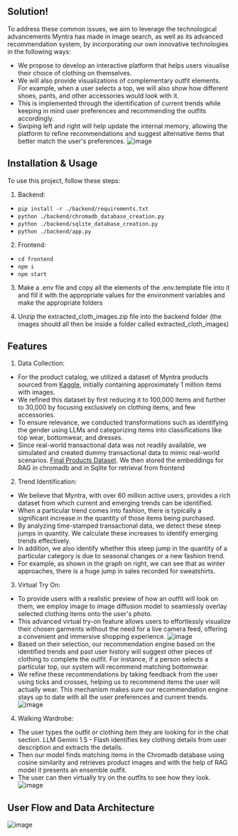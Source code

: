 ## Solution!

To address these common issues, we aim to leverage the technological advancements Myntra has made in image search, as well as its advanced recommendation system, by incorporating our own innovative technologies in the following ways:

- We propose to develop an interactive platform that helps users visualise their choice of clothing on themselves.
- We will also provide visualizations of complementary outfit elements. For example, when a user selects a top, we will also show how different shoes, pants, and other accessories would look with it.
- This is implemented through the identification of current trends while keeping in mind user preferences and recommending the outfits accordingly.
- Swiping left and right will help update the internal memory, allowing the platform to refine recommendations and suggest alternative items that better match the user's preferences.
![image](https://github.com/heykaran77/AR-Myntra-CoDivas/blob/main/Application%20screenshots/Catalog%20Image.png)

## Installation & Usage

To use this project, follow these steps:

1. Backend:
- ```pip install -r ./backend/requirements.txt```
- ```python ./backend/chromadb_database_creation.py```
- ```python ./backend/sqlite_database_creation.py```
- ```python ./backend/app.py```

2. Frontend: 
- ```cd frontend```
- ```npm i```
- ```npm start```

3. Make a .env file and copy all the elements of the .env.template file into it and fill it with the appropriate values for the environment variables and make the appropriate folders

4. Unzip the extracted_cloth_images.zip file into the backend folder (the images should all then be inside a folder called extracted_cloth_images)

## Features

1. Data Collection:
- For the product catalog, we utilized a dataset of Myntra products sourced from [Kaggle](https://www.kaggle.com/datasets/ronakbokaria/myntra-products-dataset), initially containing approximately 1 million items with images.
- We refined this dataset by first reducing it to 100,000 items and further to 30,000 by focusing exclusively on clothing items, and few accessories. 
- To ensure relevance, we conducted transformations such as identifying the gender using LLMs and categorizing items into classifications like top wear, bottomwear, and dresses.
- Since real-world transactional data was not readily available, we simulated and created dummy transactional data to mimic real-world scenarios. [Final Products Dataset](https://github.com/heykaran77/AR-Myntra-CoDivas/blob/main/python/products_final_data.csv). We then stored the embeddings for RAG in chromadb and in Sqlite for retrieval from frontend

2. Trend Identification:
- We believe that Myntra, with over 60 million active users, provides a rich dataset from which current and emerging trends can be identified.
- When a particular trend comes into fashion, there is typically a significant increase in the quantity of those items being purchased. 
- By analyzing time-stamped transactional data, we detect these steep jumps in quantity. We calculate these increases to identify emerging trends effectively.
- In addition, we also identify whether this steep jump in the quantity of a particular category is due to seasonal changes or a new fashion trend.
- For example, as shown in the graph on right, we can see that as winter approaches, there is a huge jump in sales recorded for sweatshirts.

3. Virtual Try On:
- To provide users with a realistic preview of how an outfit will look on them, we employ image to image diffusion model to seamlessly overlay selected clothing items onto the user's photo. 
- This advanced virtual try-on feature allows users to effortlessly visualize their chosen garments without the need for a live camera feed, offering a convenient and immersive shopping experience.
![image](https://github.com/heykaran77/AR-Myntra-CoDivas/blob/main/Application%20screenshots/Virtual%20Try%20On.png)
- Based on their selection, our recommendation engine based on the identified trends and past user history will suggest other pieces of clothing to complete the outfit. For instance, if a person selects a particular top, our system will recommend matching bottomwear. 
- We refine these recommendations by taking feedback from the user using ticks and crosses, helping us to recommend items the user will actually wear. This mechanism makes sure our recommendation engine stays up to date with all the user preferences and current trends.
![image](https://github.com/heykaran77/AR-Myntra-CoDivas/blob/main/Application%20screenshots/Recommendation%20.png)

4. Walking Wardrobe:
- The user types the outfit or clothing item they are looking for in the chat section. LLM Gemini 1.5 - Flash identifies key clothing details from user description and extracts the details.
- Then our model finds matching items in the Chromadb database using cosine similarity and retrieves product images and with the help of RAG model it presents an ensemble outfit.
- The user can then virtually try on the outfits to see how they look.
![image](https://github.com/heykaran77/AR-Myntra-CoDivas/blob/main/Application%20screenshots/Walking%20Wardrobe.png)

## User Flow and Data Architecture
![image](https://github.com/heykaran77/AR-Myntra-CoDivas/blob/main/Application%20screenshots/User%20Flow%20and%20Data%20Architecture.png)


